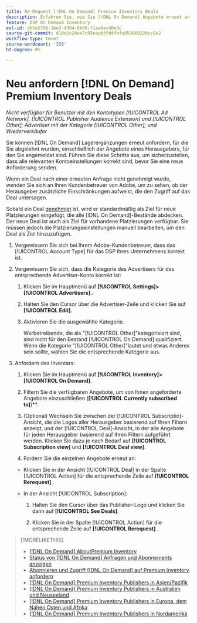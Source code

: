 ```yaml
---
title: Re-Request [!DNL On Demand] Premium Inventory Deals
description: Erfahren Sie, wie Sie [!DNL On Demand] Angebote erneut anfordern können, die zuvor abgelehnt wurden.
feature: DSP On Demand Inventory
exl-id: db5a5708-16e3-4304-8bd0-f1aa8ecd0e3c
source-git-commit: d10e1c24ee7c93eaab3fd4fefe853860226cc8e2
workflow-type: tm+mt
source-wordcount: '350'
ht-degree: 0%

---
```


# Neu anfordern [!DNL On Demand] Premium Inventory Deals

*Nicht verfügbar für Benutzer mit den Kontotypen  [!UICONTROL Ad Network],  [!UICONTROL Publisher Audience Extension] und  [!UICONTROL Other]; Advertiser mit der Kategorie  [!UICONTROL Other]; und Wiederverkäufer*

Sie können [!DNL On Demand] Lagerergänzungen erneut anfordern, für die Sie abgelehnt wurden, einschließlich der Angebote eines Herausgebers, für den Sie angemeldet sind. Führen Sie diese Schritte aus, um sicherzustellen, dass alle relevanten Kontoeinstellungen korrekt sind, bevor Sie eine neue Anforderung senden.

Wenn ein Deal nach einer erneuten Anfrage nicht genehmigt wurde, wenden Sie sich an Ihren Kundenbetreuer von Adobe, um zu sehen, ob der Herausgeber zusätzliche Einschränkungen aufweist, die den Zugriff auf das Deal untersagen.

Sobald ein Deal [ genehmigt](/help/dsp/inventory/on-demand-inventory-view-status.md) ist, wird er standardmäßig als Ziel für neue Platzierungen eingefügt, die alle [!DNL On Demand]-Bestände abdecken. Der neue Deal ist auch als Ziel für vorhandene Platzierungen verfügbar. Sie müssen jedoch die Platzierungseinstellungen manuell bearbeiten, um den Deal als Ziel hinzuzufügen.

1. Vergewissern Sie sich bei Ihrem Adobe-Kundenbetreuer, dass das [!UICONTROL Account Type] für das DSP Ihres Unternehmens korrekt ist.

1. Vergewissern Sie sich, dass die Kategorie des Advertisers für das entsprechende Advertiser-Konto korrekt ist:

   1. Klicken Sie im Hauptmenü auf **[!UICONTROL Settings]> [!UICONTROL Advertisers].**.

   1. Halten Sie den Cursor über die Advertiser-Zeile und klicken Sie auf **[!UICONTROL Edit]**.

   1. Aktivieren Sie die ausgewählte Kategorie.

      Werbetreibende, die als &quot;[!UICONTROL Other]&quot;kategorisiert sind, sind nicht für den Bestand [!UICONTROL On Demand] qualifiziert. Wenn die Kategorie &quot;[!UICONTROL Other]&quot;lautet und etwas Anderes sein sollte, wählen Sie die entsprechende Kategorie<!-- [category](/help/dsp/admin/advertiser-settings.md) --> aus.

1. Anfordern des Inventars:

   1. Klicken Sie im Hauptmenü auf **[!UICONTROL Inventory]>[!UICONTROL On Demand]**.

   1. Filtern Sie die verfügbaren Angebote, um von Ihnen angeforderte Angebote einzuschließen (**[!UICONTROL Currently subscribed to]**)**.

   1. (Optional) Wechseln Sie zwischen der [!UICONTROL Subscriptio]-Ansicht, die die Logos aller Herausgeber basierend auf Ihren Filtern anzeigt, und der [!UICONTROL Deal]-Ansicht, in der alle Angebote für jeden Herausgeber basierend auf Ihren Filtern aufgeführt werden. Klicken Sie dazu je nach Bedarf auf **[!UICONTROL Subscription view]** und **[!UICONTROL Deal view]**.

   1. Fordern Sie die einzelnen Angebote erneut an:
   * Klicken Sie in der Ansicht [!UICONTROL Deal] in der Spalte [!UICONTROL Action] für die entsprechende Zeile auf **[!UICONTROL Rerequest]** .

   * In der Ansicht [!UICONTROL Subscription]:

      1. Halten Sie den Cursor über das Publisher-Logo und klicken Sie dann auf **[!UICONTROL See Deals]**.

      1. Klicken Sie in der Spalte [!UICONTROL Action] für die entsprechende Zeile auf **[!UICONTROL Rerequest]** .


>[!MORELIKETHIS]
>
>* [ [!DNL On Demand] AboutPremium Inventory](on-demand-inventory-about.md)
>* [Status von  [!DNL On Demand] Anfragen und Abonnements anzeigen](on-demand-inventory-view-status.md)
>* [Abonnieren und Zugriff  [!DNL On Demand] auf Premium Inventory anfordern](on-demand-inventory-subscribe.md)
>* [[!DNL On Demand] Premium Inventory Publishers in Asien/Pazifik](on-demand-inventory-publishers-apac.md)
>* [[!DNL On Demand] Premium Inventory Publishers in Australien und Neuseeland](on-demand-inventory-publishers-anz.md)
>* [[!DNL On Demand] Premium Inventory Publishers in Europa, dem Nahen Osten und Afrika](on-demand-inventory-publishers-emea.md)
>* [[!DNL On Demand] Premium Inventory Publishers in Nordamerika](on-demand-inventory-publishers-na.md)

